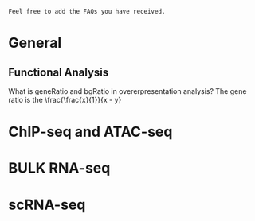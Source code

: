 ```
Feel free to add the FAQs you have received.
```


# General
## Functional Analysis
What is geneRatio and bgRatio in overerpresentation analysis?
The gene ratio is the \frac{\frac{x}{1}}{x - y}

# ChIP-seq and ATAC-seq

# BULK RNA-seq

# scRNA-seq

# 
